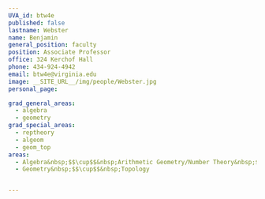 ```yaml
---
UVA_id: btw4e
published: false
lastname: Webster
name: Benjamin
general_position: faculty
position: Associate Professor
office: 324 Kerchof Hall
phone: 434-924-4942
email: btw4e@virginia.edu
image: __SITE_URL__/img/people/Webster.jpg
personal_page:

grad_general_areas:
  - algebra
  - geometry
grad_special_areas:
  - reptheory
  - algeom
  - geom_top
areas:
  - Algebra&nbsp;$$\cup$$&nbsp;Arithmetic Geometry/Number Theory&nbsp;$$\cup$$&nbsp;Representation Theory
  - Geometry&nbsp;$$\cup$$&nbsp;Topology


---
```

